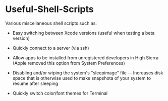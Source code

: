 # Useful-Shell-Scripts
Various miscellaneous shell scripts such as:

- Easy switching between Xcode versions (useful when testing a beta version)

- Quickly connect to a server (via ssh)

- Allow apps to be installed from unregistered developers in High Sierra (Apple removed this option from System Preferences)

- Disabling and/or wiping the system's "sleepimage" file -- Increases disk space that is otherwise used to make snapshota of your system to resume after sleeping

- Quickly switch color/font themes for Terminal
